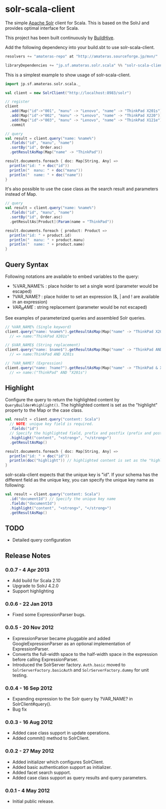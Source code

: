 solr-scala-client
=================

The simple [Apache Solr](http://lucene.apache.org/solr/) client for Scala.
This is based on the SolrJ and provides optimal interface for Scala.

This project has been built continuously by [BuildHive](https://buildhive.cloudbees.com/view/My%20Repositories/job/takezoe/job/solr-scala-client/).

Add the following dependency into your build.sbt to use solr-scala-client.

```scala
resolvers += "amateras-repo" at "http://amateras.sourceforge.jp/mvn/"

libraryDependencies += "jp.sf.amateras.solr.scala" %% "solr-scala-client" % "0.0.7"
```

This is a simplest example to show usage of solr-scala-client.

```scala
import jp.sf.amateras.solr.scala._

val client = new SolrClient("http://localhost:8983/solr")

// register
client
  .add(Map("id"->"001", "manu" -> "Lenovo", "name" -> "ThinkPad X201s"))
  .add(Map("id"->"002", "manu" -> "Lenovo", "name" -> "ThinkPad X220"))
  .add(Map("id"->"003", "manu" -> "Lenovo", "name" -> "ThinkPad X121e"))
  .commit

// query
val result = client.query("name: %name%")
  .fields("id", "manu", "name")
  .sortBy("id", Order.asc)
  .getResultAsMap(Map("name" -> "ThinkPad"))

result.documents.foreach { doc: Map[String, Any] =>
  println("id: " + doc("id"))
  println("  manu: " + doc("manu"))
  println("  name: " + doc("name"))
}
```

It's also possible to use the case class as the search result and parameters instead of Map.

```scala
// query
val result = client.query("name: %name%")
  .fields("id", "manu", "name")
  .sortBy("id", Order.asc)
  .getResultAs[Product](Param(name = "ThinkPad"))

result.documents.foreach { product: Product =>
  println("id: " + product.id)
  println("  manu: " + product.manu)
  println("  name: " + product.name)
}
```

Query Syntax
--------

Following notations are available to embed variables to the query:

* %VAR_NAME% : place holder to set a single word (parameter would be escaped)
* ?VAR_NAME? : place holder to set an expression (&, | and ! are available in an expression)
* $VAR_NAME$ : string replacement (parameter would be not escaped)

See examples of parameterized queries and assembled Solr queries.

```scala
// %VAR_NAME% (Single keyword)
client.query("name: %name%").getResultAsMap(Map("name" -> "ThinkPad X201s"))
  // => name:"ThinkPad X201s"

// $VAR_NAME$ (String replacement)
client.query("name: $name$").getResultAsMap(Map("name" -> "ThinkPad AND X201s"))
  // => name:ThinkPad AND X201s

// ?VAR_NAME? (Expression)
client.query("name: ?name?").getResultAsMap(Map("name" -> "ThinkPad & X201s"))
  // => name:("ThinkPad" AND "X201s")
```

Highlight
--------

Configure the query to return the highlighted content by ```QueryBuilder#highlight()```.
The highlighted content is set as the "highlight" property to the Map or the case class.

```scala
val result = client.query("content: Scala")
  // NOTE: unique key field is required.
  .fields("id")
  // Specify the highlighted field, prefix and postfix (prefix and postfix are optional).
  .highlight("content", "<strong>", "</strong>")
  .getResultAsMap()

result.documents.foreach { doc: Map[String, Any] =>
  println("id: " + doc("id"))
  println(doc("highlight")) // highlighted content is set as the "highlight" property
}
```
solr-scala-client expects that the unique key is "id".
If your schema has the different field as the unique key, you can specify the unique key name as following:

```scala
val result = client.query("content: Scala")
  .id("documentId") // Specify the unique key name
  .fields("documentId")
  .highlight("content", "<strong>", "</strong>")
  .getResultAsMap()
```


TODO
--------

* Detailed query configuration

Release Notes
--------
### 0.0.7 - 4 Apr 2013

* Add build for Scala 2.10
* Upgrade to SolrJ 4.2.0
* Support highlighting

### 0.0.6 - 22 Jan 2013

* Fixed some ExpressionParser bugs.

### 0.0.5 - 20 Nov 2012

* ExpressionParser became pluggable and added GoogleExpressionParser as an optional implementation of ExpressionParser.
* Converts the full-width space to the half-width space in the expression before calling ExpressionParser.
* Introduced the SolrServer factory. ```Auth.basic``` moved to ```SolrServerFactory.basicAuth``` and ```SolrServerFactory.dummy``` for unit testing.

### 0.0.4 - 16 Sep 2012

* Expanding expression to the Solr query by ?VAR_NAME? in SolrClient#query().
* Bug fix

### 0.0.3 - 16 Aug 2012

* Added case class support in update operations.
* Added commit() method to SolrClient.

### 0.0.2 - 27 May 2012

* Added initializer which configures SolrClient.
* Added basic authentication support as initializer.
* Added facet search support.
* Added case class support as query results and query parameters.

### 0.0.1 - 4 May 2012

* Initial public release.
